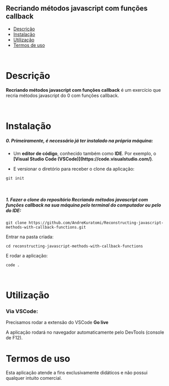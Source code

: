 ## Recriando métodos javascript com funções callback

- [Descrição](#descrição)
- [Instalação](#instalação)
- [Utilização](#utilização)
- [Termos de uso](#termos-de-uso)

<br>

# Descrição

<p><strong>Recriando métodos javascript com funções callback</strong> é um exercício que recria métodos javascript do 0 com funções callback.</p>
<br>

# Instalação

<h5>0. Primeiramente, é necessário já ter instalado na própria máquina:</h5>

- <p> Um <b>editor de código</b>, conhecido também como <b>IDE</b>. Por exemplo, o <b>[Visual Studio Code (VSCode)](https://code.visualstudio.com/)</b>.</p>

- <p> E versionar o diretório para receber o clone da aplicação:</p>

```
git init
```

<br>
<h5>1. Fazer o clone do reposítório <strong>Recriando métodos javascript com funções callback</strong> na sua máquina pelo terminal do computador ou pelo do IDE:</h5>

```
git clone https://github.com/AndreKuratomi/Reconstructing-javascript-methods-with-callback-functions.git
```

<p>Entrar na pasta criada:</p>

```
cd reconstructing-javascript-methods-with-callback-functions
```

<p>E rodar a aplicação:</p>

```
code .
```

<br>


# Utilização


<h3>Via VSCode:</h3>

<p>Precisamos rodar a extensão do VSCode <b>Go live</b></p>

<p>A aplicação rodará no navegador automaticamente pelo DevTools (console de F12).</p>


# Termos de uso

<p>Esta aplicação atende a fins exclusivamente didáticos e não possui qualquer intuito comercial.</p>
